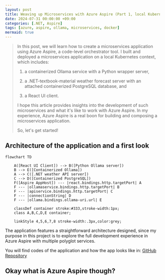 ```yaml
---
layout: post
title: Weaving up Microservices with Azure Aspire (Part 1, local Kubernetes deployment) 
date: 2024-07-31 00:00:00 +09:00
categories: [.NET, Aspire]
tags: [azure, aspire, ollama, microservices, docker]            
mermaid: true
---
```


> In this post, we will learn how to create a microservices application using Azure Aspire, a code-level orchestrator tool. I built and deployed a microservices application on a local Kubernetes context, which includes:
> 
> 1) a containerized Ollama service with a Python wrapper server,
>
> 2) a .NET-textbook-material weather forecast server with an attached containerized PostgreSQL database, and
>
> 3) a React UI client.
> 
> I hope this article provides insights into the development of such microservices and what it's like to work with Azure Aspire. In my experience, Azure Aspire is a real boon for building and composing a microservices application.
> 
> So, let's get started!

## Architecture of the application and a first look 

``` mermaid
flowchart TD
    
    A([React UI Client]) --> B([Python Ollama server])
    B --> E([Containerized Ollama])
    A --> C([.NET weather API server])
    C --> D([Containerized PostgreSQL])
    F([Aspire AppHost]) --- |react.bindings.http.targetPort| A
    F --- |ollamaservice.bindings.http.targetPort| B
    F --- |apiservice.bindings.http.targetPort| C
    F --- |connectionString| D
    F --- |ollama.bindings.ollama-uri.url| E
     
    classDef container stroke:#333,stroke-width:1px;
    class A,B,C,D,E container;

    linkStyle 4,5,6,7,8 stroke-width:.3px,color:grey;
```
The application features a straightforward architecture designed, since my purpose in this project is to explore the full development experience in Azure Aspire with multiple polyglot services.

You will find codes of the application and how the app looks like in: [GitHub Repository](https://github.com/CynicDog/Aspiring-Ollama)

## Okay what is Azure Aspire though? 
